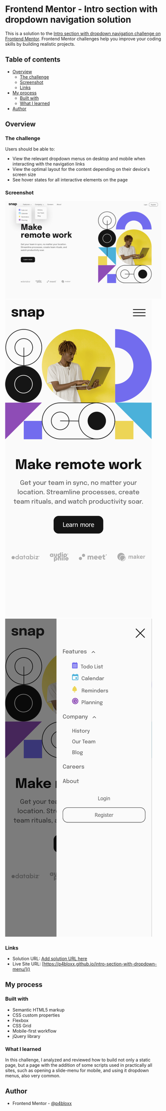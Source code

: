 # Frontend Mentor - Intro section with dropdown navigation solution

This is a solution to the [Intro section with dropdown navigation challenge on Frontend Mentor](https://www.frontendmentor.io/challenges/intro-section-with-dropdown-navigation-ryaPetHE5). Frontend Mentor challenges help you improve your coding skills by building realistic projects.

## Table of contents

- [Overview](#overview)
  - [The challenge](#the-challenge)
  - [Screenshot](#screenshot)
  - [Links](#links)
- [My process](#my-process)
  - [Built with](#built-with)
  - [What I learned](#what-i-learned)
- [Author](#author)

## Overview

### The challenge

Users should be able to:

- View the relevant dropdown menus on desktop and mobile when interacting with the navigation links
- View the optimal layout for the content depending on their device's screen size
- See hover states for all interactive elements on the page

### Screenshot

![](screenshots/desktop%20-%20dropdown%20menu.png)
![](screenshots/mobile%20-%20close%20menu.png)
![](screenshots/mobile%20-%20open%20menu.png)

### Links

- Solution URL: [Add solution URL here](https://your-solution-url.com)
- Live Site URL: [https://p4bloxx.github.io/intro-section-with-dropdown-menu/]()

## My process

### Built with

- Semantic HTML5 markup
- CSS custom properties
- Flexbox
- CSS Grid
- Mobile-first workflow
- jQuery library

### What I learned

In this challenge, I analyzed and reviewed how to build not only a static page, but a page with the addition of some scripts used in practically all sites, such as opening a slide-menu for mobile, and using it dropdown menus, also very common.

## Author

- Frontend Mentor - [@p4bloxx](https://www.frontendmentor.io/profile/p4bloxx)
